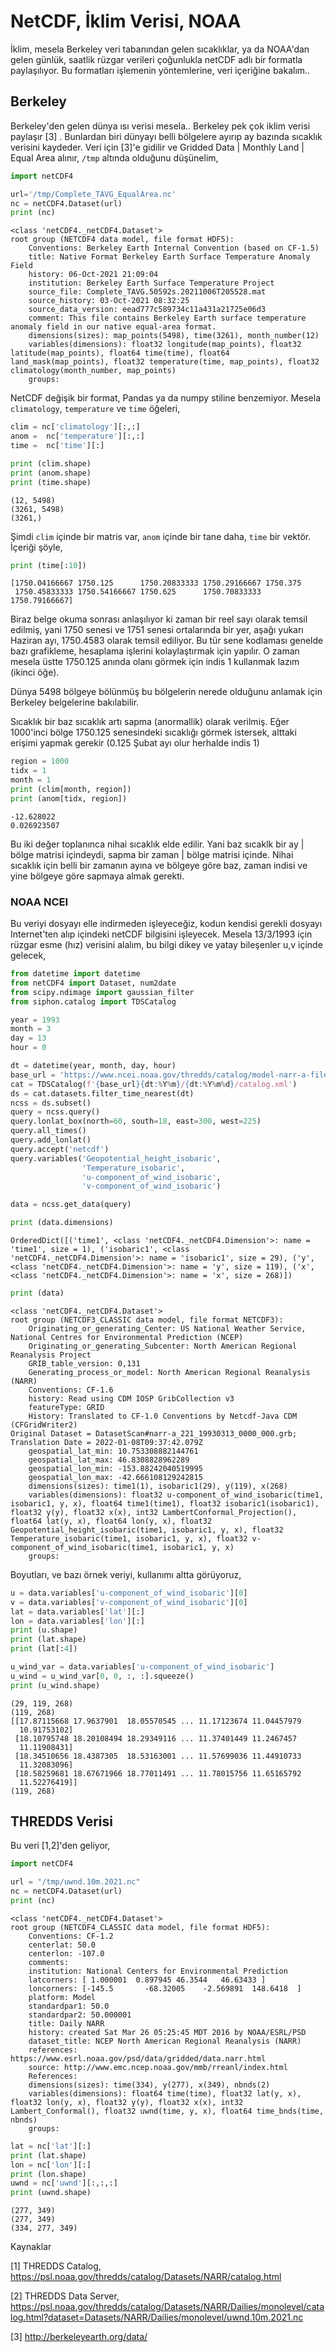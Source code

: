# NetCDF, İklim Verisi, NOAA

İklim, mesela Berkeley veri tabanından gelen sıcaklıklar, ya da
NOAA'dan gelen günlük, saatlik rüzgar verileri çoğunlukla netCDF adlı
bir formatla paylaşılıyor. Bu formatları işlemenin yöntemlerine, veri
içeriğine bakalım..

## Berkeley

Berkeley'den gelen dünya ısı verisi mesela.. Berkeley pek çok iklim
verisi paylaşır [3] . Bunlardan biri dünyayı belli bölgelere ayırıp ay
bazında sıcaklık verisini kaydeder. Veri için [3]'e gidilir ve Gridded
Data | Monthly Land | Equal Area alınır, `/tmp` altında olduğunu
düşünelim,

```python
import netCDF4

url='/tmp/Complete_TAVG_EqualArea.nc'
nc = netCDF4.Dataset(url)
print (nc)
```

```text
<class 'netCDF4._netCDF4.Dataset'>
root group (NETCDF4 data model, file format HDF5):
    Conventions: Berkeley Earth Internal Convention (based on CF-1.5)
    title: Native Format Berkeley Earth Surface Temperature Anomaly Field
    history: 06-Oct-2021 21:09:04
    institution: Berkeley Earth Surface Temperature Project
    source_file: Complete_TAVG.50592s.20211006T205528.mat
    source_history: 03-Oct-2021 08:32:25
    source_data_version: eead777c589734c11a431a21725e06d3
    comment: This file contains Berkeley Earth surface temperature anomaly field in our native equal-area format.
    dimensions(sizes): map_points(5498), time(3261), month_number(12)
    variables(dimensions): float32 longitude(map_points), float32 latitude(map_points), float64 time(time), float64 land_mask(map_points), float32 temperature(time, map_points), float32 climatology(month_number, map_points)
    groups: 
```

NetCDF değişik bir format, Pandas ya da numpy stiline benzemiyor. Mesela
`climatology`, `temperature` ve `time` öğeleri,

```python
clim = nc['climatology'][:,:]
anom =  nc['temperature'][:,:]
time =  nc['time'][:]

print (clim.shape)
print (anom.shape)
print (time.shape)
```

```text
(12, 5498)
(3261, 5498)
(3261,)
```

Şimdi `clim` içinde bir matris var, `anom` içinde bir tane daha,
`time` bir vektör. İçeriği şöyle,

```python
print (time[:10])
```

```text
[1750.04166667 1750.125      1750.20833333 1750.29166667 1750.375
 1750.45833333 1750.54166667 1750.625      1750.70833333 1750.79166667]
```

Biraz belge okuma sonrası anlaşılıyor ki zaman bir reel sayı olarak
temsil edilmiş, yani 1750 senesi ve 1751 senesi ortalarında bir yer,
aşağı yukarı Haziran ayı, 1750.4583 olarak temsil ediliyor. Bu
tür sene kodlaması genelde bazı grafikleme, hesaplama işlerini kolaylaştırmak
için yapılır. O zaman mesela üstte 1750.125 anında olanı görmek için indis
1 kullanmak lazım (ikinci öğe).

Dünya 5498 bölgeye bölünmüş bu bölgelerin nerede olduğunu anlamak için
Berkeley belgelerine bakılabilir.

Sıcaklık bir baz sıcaklık artı sapma (anormallik) olarak verilmiş.
Eğer 1000'inci bölge 1750.125 senesindeki sıcaklığı görmek istersek, 
alttaki erişimi yapmak gerekir (0.125 Şubat ayı olur herhalde indis 1)


```python
region = 1000
tidx = 1
month = 1
print (clim[month, region])
print (anom[tidx, region])
```

```text
-12.628022
0.026923507
```

Bu iki değer toplanınca nihai sıcaklık elde edilir. Yani baz sıcaklk
bir ay | bölge matrisi içindeydi, sapma bir zaman | bölge matrisi
içinde. Nihai sıcaklık için belli bir zamanın ayına ve bölgeye göre
baz, zaman indisi ve yine bölgeye göre sapmaya almak gerekti.

### NOAA NCEI

Bu veriyi dosyayı elle indirmeden işleyeceğiz, kodun kendisi gerekli
dosyayı Internet'ten alıp içindeki netCDF bilgisini işleyecek. Mesela
13/3/1993 için rüzgar esme (hız) verisini alalım, bu bilgi dikey ve
yatay bileşenler u,v içinde gelecek,

```python
from datetime import datetime
from netCDF4 import Dataset, num2date
from scipy.ndimage import gaussian_filter
from siphon.catalog import TDSCatalog

year = 1993
month = 3
day = 13
hour = 0

dt = datetime(year, month, day, hour)
base_url = 'https://www.ncei.noaa.gov/thredds/catalog/model-narr-a-files/'
cat = TDSCatalog(f'{base_url}{dt:%Y%m}/{dt:%Y%m%d}/catalog.xml')
ds = cat.datasets.filter_time_nearest(dt)
ncss = ds.subset()
query = ncss.query()
query.lonlat_box(north=60, south=18, east=300, west=225)
query.all_times()
query.add_lonlat()
query.accept('netcdf')
query.variables('Geopotential_height_isobaric',
                'Temperature_isobaric',
                'u-component_of_wind_isobaric',
                'v-component_of_wind_isobaric')

data = ncss.get_data(query)
```

```python
print (data.dimensions)
```

```text
OrderedDict([('time1', <class 'netCDF4._netCDF4.Dimension'>: name = 'time1', size = 1), ('isobaric1', <class 'netCDF4._netCDF4.Dimension'>: name = 'isobaric1', size = 29), ('y', <class 'netCDF4._netCDF4.Dimension'>: name = 'y', size = 119), ('x', <class 'netCDF4._netCDF4.Dimension'>: name = 'x', size = 268)])
```

```python
print (data)
```

```text
<class 'netCDF4._netCDF4.Dataset'>
root group (NETCDF3_CLASSIC data model, file format NETCDF3):
    Originating_or_generating_Center: US National Weather Service, National Centres for Environmental Prediction (NCEP)
    Originating_or_generating_Subcenter: North American Regional Reanalysis Project
    GRIB_table_version: 0,131
    Generating_process_or_model: North American Regional Reanalysis (NARR)
    Conventions: CF-1.6
    history: Read using CDM IOSP GribCollection v3
    featureType: GRID
    History: Translated to CF-1.0 Conventions by Netcdf-Java CDM (CFGridWriter2)
Original Dataset = DatasetScan#narr-a_221_19930313_0000_000.grb; Translation Date = 2022-01-08T09:37:42.079Z
    geospatial_lat_min: 10.753308882144761
    geospatial_lat_max: 46.8308828962289
    geospatial_lon_min: -153.88242040519995
    geospatial_lon_max: -42.666108129242815
    dimensions(sizes): time1(1), isobaric1(29), y(119), x(268)
    variables(dimensions): float32 u-component_of_wind_isobaric(time1, isobaric1, y, x), float64 time1(time1), float32 isobaric1(isobaric1), float32 y(y), float32 x(x), int32 LambertConformal_Projection(), float64 lat(y, x), float64 lon(y, x), float32 Geopotential_height_isobaric(time1, isobaric1, y, x), float32 Temperature_isobaric(time1, isobaric1, y, x), float32 v-component_of_wind_isobaric(time1, isobaric1, y, x)
    groups: 
```

Boyutları, ve bazı örnek veriyi, kullanımı altta görüyoruz,

```python
u = data.variables['u-component_of_wind_isobaric'][0]
v = data.variables['v-component_of_wind_isobaric'][0]
lat = data.variables['lat'][:]
lon = data.variables['lon'][:]
print (u.shape)
print (lat.shape)
print (lat[:4])

u_wind_var = data.variables['u-component_of_wind_isobaric']
u_wind = u_wind_var[0, 0, :, :].squeeze()
print (u_wind.shape)
```

```text
(29, 119, 268)
(119, 268)
[[17.87115668 17.9637901  18.05570545 ... 11.17123674 11.04457979
  10.91753102]
 [18.10795748 18.20108494 18.29349116 ... 11.37401449 11.2467457
  11.11908431]
 [18.34510656 18.4387305  18.53163001 ... 11.57699036 11.44910733
  11.32083096]
 [18.58259681 18.67671966 18.77011491 ... 11.78015756 11.65165792
  11.52276419]]
(119, 268)
```

## THREDDS Verisi

Bu veri [1,2]'den geliyor, 

```python
import netCDF4

url = "/tmp/uwnd.10m.2021.nc"
nc = netCDF4.Dataset(url)
print (nc)
```

```text
<class 'netCDF4._netCDF4.Dataset'>
root group (NETCDF4_CLASSIC data model, file format HDF5):
    Conventions: CF-1.2
    centerlat: 50.0
    centerlon: -107.0
    comments: 
    institution: National Centers for Environmental Prediction
    latcorners: [ 1.000001  0.897945 46.3544   46.63433 ]
    loncorners: [-145.5       -68.32005    -2.569891  148.6418  ]
    platform: Model
    standardpar1: 50.0
    standardpar2: 50.000001
    title: Daily NARR
    history: created Sat Mar 26 05:25:45 MDT 2016 by NOAA/ESRL/PSD
    dataset_title: NCEP North American Regional Reanalysis (NARR)
    references: https://www.esrl.noaa.gov/psd/data/gridded/data.narr.html
    source: http://www.emc.ncep.noaa.gov/mmb/rreanl/index.html
    References: 
    dimensions(sizes): time(334), y(277), x(349), nbnds(2)
    variables(dimensions): float64 time(time), float32 lat(y, x), float32 lon(y, x), float32 y(y), float32 x(x), int32 Lambert_Conformal(), float32 uwnd(time, y, x), float64 time_bnds(time, nbnds)
    groups: 
```

```python
lat = nc['lat'][:]
print (lat.shape)
lon = nc['lon'][:]
print (lon.shape)
uwnd = nc['uwnd'][:,:,:]
print (uwnd.shape)
```

```text
(277, 349)
(277, 349)
(334, 277, 349)
```

Kaynaklar

[1] THREDDS Catalog, https://psl.noaa.gov/thredds/catalog/Datasets/NARR/catalog.html

[2] THREDDS Data Server, https://psl.noaa.gov/thredds/catalog/Datasets/NARR/Dailies/monolevel/catalog.html?dataset=Datasets/NARR/Dailies/monolevel/uwnd.10m.2021.nc

[3] http://berkeleyearth.org/data/

